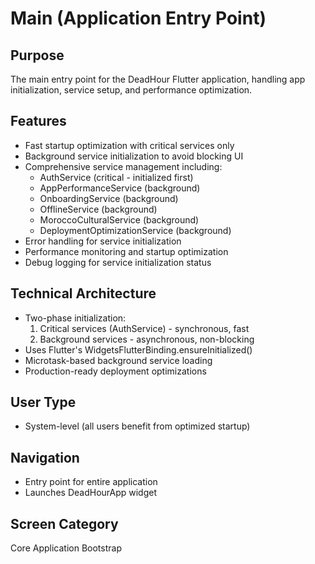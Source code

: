 # Main (Application Entry Point)

## Purpose
The main entry point for the DeadHour Flutter application, handling app initialization, service setup, and performance optimization.

## Features
- Fast startup optimization with critical services only
- Background service initialization to avoid blocking UI
- Comprehensive service management including:
  - AuthService (critical - initialized first)
  - AppPerformanceService (background)
  - OnboardingService (background)
  - OfflineService (background)
  - MoroccoCulturalService (background)
  - DeploymentOptimizationService (background)
- Error handling for service initialization
- Performance monitoring and startup optimization
- Debug logging for service initialization status

## Technical Architecture
- Two-phase initialization:
  1. Critical services (AuthService) - synchronous, fast
  2. Background services - asynchronous, non-blocking
- Uses Flutter's WidgetsFlutterBinding.ensureInitialized()
- Microtask-based background service loading
- Production-ready deployment optimizations

## User Type
- System-level (all users benefit from optimized startup)

## Navigation
- Entry point for entire application
- Launches DeadHourApp widget

## Screen Category
Core Application Bootstrap